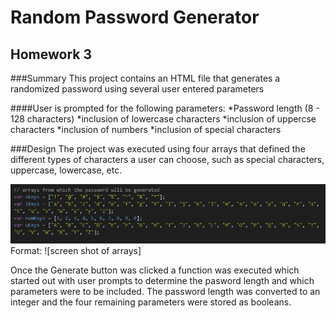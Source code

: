 # Random Password Generator
## Homework 3

###Summary
This project contains an HTML file that generates a randomized password using several user entered parameters

####User is prompted for the following parameters:
    *Password length (8 - 128 characters)
    *inclusion of lowercase characters
    *inclusion of uppercse characters
    *inclusion of numbers
    *inclusion of special characters


###Design
The project was executed using four arrays that defined the different types of characters a user can choose, 
such as special characters, uppercase, lowercase, etc. 

![example of arrays](assets/arrays.png)
Format: ![screen shot of arrays]

Once the Generate button was clicked a function was executed which started out with user prompts to determine the pasword length and which parameters were to be included. The password length was converted to an integer and the four remaining parameters were stored as booleans. 